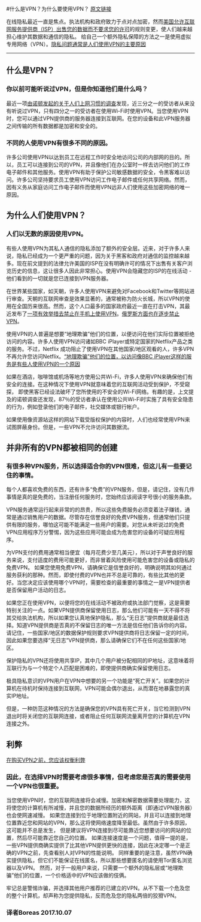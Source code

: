 #什么是VPN？为什么要使用VPN？[原文链接](https://medium.com/threat-intel/vpns-internet-privacy-d06d0259cee5) 在线隐私最近一直是焦点。执法机构和政府致力于点对点加密，然而[美国允许互联网服务提供商（ISP）出售您的数据而不要求您的许可](https://www.theregister.co.uk/2017/03/28/congress_approves_sale_of_internet_histories)的规则变更，使人们越来越担心维护其数据和通信的隐私。 给自己一个额外隐私保障的方法之一是使用虚拟专用网络（VPN）。[隐私问题通常是人们使用VPN的主要原因](C:\Users\Boreas\Desktop\VPN\1.jpg)******## 什么是VPN？### 你以前可能听说过VPN，但是你知道他们是什么吗？最近一项[由诺顿发起的关于人们上网习惯的调查](https://www.symantec.com/content/dam/symantec/docs/reports/2017-norton-wifi-risk-report-global-results-summary-en.pdf)发现，近三分之一的受访者从来没有听说过VPN，只有四分之一的受访者在使用Wi-Fi时使用VPN。当您使用VPN时，您可以通过VPN提供商的服务器连接到互联网。在您的设备和此VPN服务器之间传输的所有数据都是加密和安全的。### 不同的人使用VPN有很多不同的原因。许多公司使用VPN以达到员工在远程工作时安全地访问公司的内部网的目的。所以，员工可以连接到公司的VPN，并且像他们在办公室时一样去访问他们的工作电子邮件和其他服务。使用VPN有助于保护公司敏感数据的安全，令黑客难以访问。许多公司坚持要求员工使用VPN访问工作电子邮件或任何共享网络。然而，因有义务从家庭访问工作电子邮件而使用VPN远非人们使用这些加密网络的唯一原因。## 为什么人们使用VPN？### 人们以无数的原因使用VPN。有些人使用VPN为其私人通信的隐私添加了额外的安全层。近来，对于许多人来说，隐私已经成为一个更严重的问题，因为关于黑客和政府对通信的监控越来越多。现在前文提到的法律允许美国的ISP在没有明确许可的情况下出售有关客户浏览历史的信息，这让很多人因此非常担心。使用VPN会隐藏您的ISP的在线活动 - 他们看到的一切就是您已连接到VPN服务器。在世界某些国家，如天朝，许多人使用VPN来避免对Facebook和Twitter等网站进行审查。天朝的互联网审查是效果显著的，通常被称为防火长城，所以VPN的使用在全国历来很高。然而，这个人口最多的国家政府最近一直在打击VPN，其最近发布了[一项有效举措去禁止在手机上使用VPN](https://www.symantec.com/content/dam/symantec/docs/reports/2017-norton-wifi-risk-report-global-results-summary-en.pdf)。[俄罗斯方面也在逐步禁止VPN](https://www.theregister.co.uk/2017/07/11/russia_china_vpns_tor_browser/)。 使用VPN的人普遍是想要“地理欺骗”他们的位置，以便访问在他们实际位置被拒绝访问的内容。许多人使用VPN访问诸如BBC iPlayer或特定国家的Netflix产品之类的服务。不过，Netflix 成功阻止了使用VPN在其他国家/地区观看的人，许多VPN不再允许您访问Netflix。[“地理欺骗”他们的位置，以访问像BBC iPlayer这样的服务是有些人使用VPN的一个原因](C:\Users\Boreas\Desktop\VPN\2.jpg)如果在酒店，咖啡馆或机场等地方使用公共Wi-Fi，许多人使用VPN来确保他们有安全的连接。在这种情况下使用VPN就意味着您的互联网活动受到保护，不受窥探， 即使黑客已经设法破坏了您所使用的不安全的Wi-Fi网络。有趣的是，上文提及的诺顿调查还发现，87％的受访者承认在使用公共Wi-Fi时实施了具有安全隐患的行为，例如登录他们的电子邮件，社交媒体或银行帐户。如果使用像资源站这样的网站下载受版权保护的内容时，人们也经常使用VPN来试图屏蔽身份。但是，一些VPN不允许访问其数据流。## 并非所有的VPN都被相同的创建###  有很多种VPN服务，所以选择适合你的VPN很难，但这儿有一些要记住的事情。每个人都喜欢免费的东西，还有许多“免费”的VPN服务，但是，请记住，没有几件事情是真的是免费的，当注册任何服务时，您始终应该阅读字号很小的服务条款。VPN服务通常运行起来非常的的昂贵，所以这些免费服务必须变着法子赚钱，通常是通过销售用户的数据。尽管存在信誉良好的免费VPN服务，但通常他们只提供有限的服务，哪怕这可能不能满足一些用户的需要。对您从未听说过的免费VPN应用程序万分警惕，因为这些应用可能会成为危害您的设备的可疑应用程序。  为VPN支付的费用通常相当便宜（每月花费少至几美元），所以对于声誉良好的服务来说，支付适度的费用可能更好，而非冒着风险使用可能危害您的设备或隐私的免费VPN。 如果您使用免费VPN，请确保它是信誉良好的，明确说明其如何通过服务获利的那种。然而，即使付费的VPN也并不总是可靠的，有些比其他的更好。当您决定应该使用哪个VPN时，需要检查的最重要的事情之一是VPN提供者是否保留用户活动的日志。  如果您正在使用VPN，以便将您的在线活动不被政府或执法部门觉察，这是需要特别关注的一点。如果VPN提供商保留使用日志，那么他们可能有一天不得不将其交给执法机构，所以如果您认真地保护隐私，那么“无日志”提供商就是最佳选择。知道VPN提供商是否真的不保留日志的唯一方法是信任他们告诉你的内容。请记住，一些国家/地区的数据保护规则要求VPN提供商将日志保留一定的时间，因此如果您要选择“无日志”VPN提供商，那么请确保它们不在任何这些国家/地区。  保护隐私的VPN还将使用共享IP，其中几个用户被分配相同的IP地址，这意味着将互联行为与一个特定个人匹配是困难的，即使提供商确实保留使用日志。  极具隐私意识的VPN用户在VPN中想要的另一个功能是“死亡开关”。如果您的计算机在待机时保持连接到互联网，VPN可能会偶尔退出，从而潜在地暴露您的真实IP地址。  但是，一种防范这种情况的方法是确保您的VPN具有死亡开关，当它检测到VPN退出时将关闭您的互联网连接，或者阻止任何互联网流量离开您的计算机在VPN连接之外。##  利弊 [在购买VPN之前，您应该权衡利弊](C:\Users\Boreas\Desktop\VPN\3.jpg)### 因此，在选择VPN时需要考虑很多事情，但考虑您是否真的需要使用一个VPN也很重要。  当您使用VPN时，您的互联网连接将会减慢。加密和解密数据需要处理能力，这将使您的计算机有所减慢，并且您的数据所经历的额外距离（即通过VPN服务器）也会使网速减慢。  如果您连接到位于地理位置附近的网站，并且可以连接到地理位置靠近您和网站的VPN，那么这将使网络速度降至最低。虽然由于许多原因，这可能并不总是发生，  但是建议将VPN连接到尽可能靠近您想要访问的网站的位置，然后尽可能靠近您自己的位置。  如果连接速度是一个问题，值得一提的是，一些VPN提供商确实提供了比其他VPN提供更快的连接，因此在决定哪一个是正确的VPN之前，先查看别人对VPN的性能说明。  同样重要的是注意，虽然VPN确实提供隐私，但它们不能保证在线匿名，所以那些想要匿名的请使用Tor匿名浏览器以及VPN。  然而，对于一般用户来说，只需要一个额外的隐私层或“地理欺骗”他们的位置，一个价格适中的VPN应该做的伎俩。  牢记总是警惕诈骗，并选择其他用户推荐的已建立的VPN。从不下载一个危及您的整个计算机，却声称为您提供隐私，反而危及您的隐私两倍的狡猾VPN。### 译者Boreas 2017.10.07